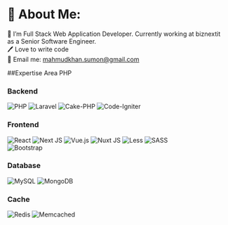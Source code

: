 # 💫 About Me:
🔭 I’m Full Stack Web Application Developer. Currently working at biznextit as a Senior Software Engineer. <br>
🖊️ Love to write code<br>
📧 Email me: mahmudkhan.sumon@gmail.com<br>

##Expertise Area
PHP

### Backend
![PHP](https://img.shields.io/badge/php-%23777BB4.svg?style=flat-square&logo=php&logoColor=white) 
![Laravel](https://img.shields.io/badge/laravel-%23FF2D20.svg?style=flat-square&logo=laravel&logoColor=white) 
![Cake-PHP](https://img.shields.io/badge/%20-CakePHP-maroon?logo=cakephp&?style=flat-square&logo=laravel&logoColor=white)
![Code-Igniter](https://img.shields.io/badge/CodeIgniter-%23EF4223.svg?style=flat-square&logo=codeIgniter&logoColor=white)

### Frontend 
![React](https://img.shields.io/badge/react-%2320232a.svg?style=flat&logo=react&logoColor=%2361DAFB) 
![Next JS](https://img.shields.io/badge/Next-black?style=flat&logo=next.js&logoColor=white) 
![Vue.js](https://img.shields.io/badge/vue.js-%2335495e.svg?style=flat&logo=vuedotjs&logoColor=%234FC08D) 
![Nuxt JS](https://img.shields.io/badge/Nuxt-002E3B?style=flat&logo=nuxt.js&logoColor=#00DC82)
![Less](https://img.shields.io/badge/less-2B4C80?style=flat&logo=less&logoColor=white)
![SASS](https://img.shields.io/badge/SASS-hotpink.svg?style=flat&logo=SASS&logoColor=white)  
![Bootstrap](https://img.shields.io/badge/bootstrap-%238511FA.svg?style=flat&logo=bootstrap&logoColor=white)

### Database
![MySQL](https://img.shields.io/badge/mysql-%2300000f.svg?style=flat&logo=mysql&logoColor=white) 
![MongoDB](https://img.shields.io/badge/MongoDB-%234ea94b.svg?style=flat&logo=mongodb&logoColor=white)

### Cache
![Redis](https://img.shields.io/badge/redis-%23DD0031.svg?style=flat&logo=redis&logoColor=white)
![Memcached](https://img.shields.io/badge/%20-Memcached-black?logo=memcached&style=flat&logo=redis&logoColor=white)
